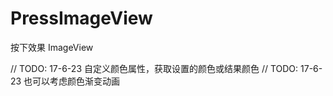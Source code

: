 # PressImageView
按下效果 ImageView

// TODO: 17-6-23 自定义颜色属性，获取设置的颜色或结果颜色 
// TODO: 17-6-23 也可以考虑颜色渐变动画
